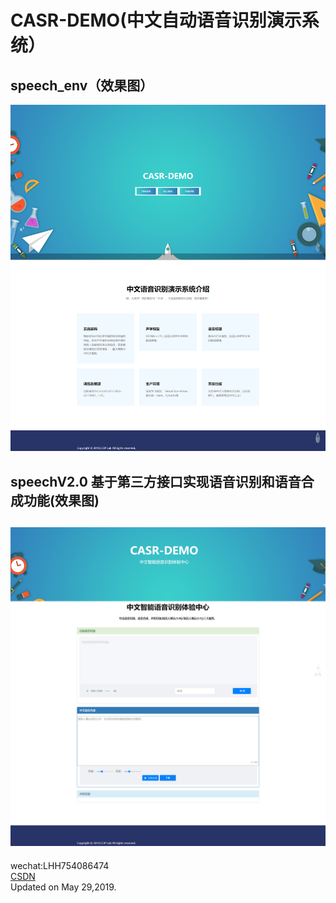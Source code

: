 # CASR-DEMO(中文自动语音识别演示系统）
## speech_env（效果图）  
![效果图1](./image/CASR_DEMO_up.png) 
## speechV2.0 基于第三方接口实现语音识别和语音合成功能(效果图)  
![效果图2](./image/asr_tts.png)
---
wechat:LHH754086474  
[CSDN](https://blog.csdn.net/lihangll)  
Updated on May 29,2019.

